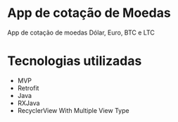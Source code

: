 # App de cotação de Moedas
App de cotação de moedas Dólar, Euro, BTC e LTC 
# Tecnologias utilizadas
- MVP
- Retrofit
- Java
- RXJava
- RecyclerView With Multiple View Type
